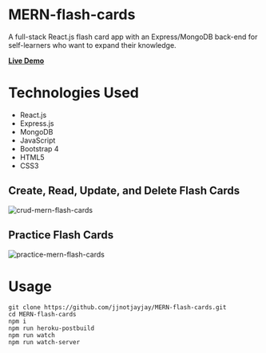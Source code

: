 # MERN-flash-cards
A full-stack React.js flash card app with an Express/MongoDB back-end for self-learners who want to expand their knowledge.

**[Live Demo](https://jjnotjayjay-mern-flash-cards.herokuapp.com/)**

# Technologies Used
* React.js
* Express.js
* MongoDB
* JavaScript
* Bootstrap 4
* HTML5
* CSS3

## Create, Read, Update, and Delete Flash Cards
![crud-mern-flash-cards](https://user-images.githubusercontent.com/39274776/47968502-c1830f80-e01f-11e8-857f-1e2ddce3048e.gif)

## Practice Flash Cards
![practice-mern-flash-cards](https://user-images.githubusercontent.com/39274776/47968517-fd1dd980-e01f-11e8-94b8-812044eb1631.gif)

# Usage
```
git clone https://github.com/jjnotjayjay/MERN-flash-cards.git
cd MERN-flash-cards
npm i
npm run heroku-postbuild
npm run watch
npm run watch-server
```

